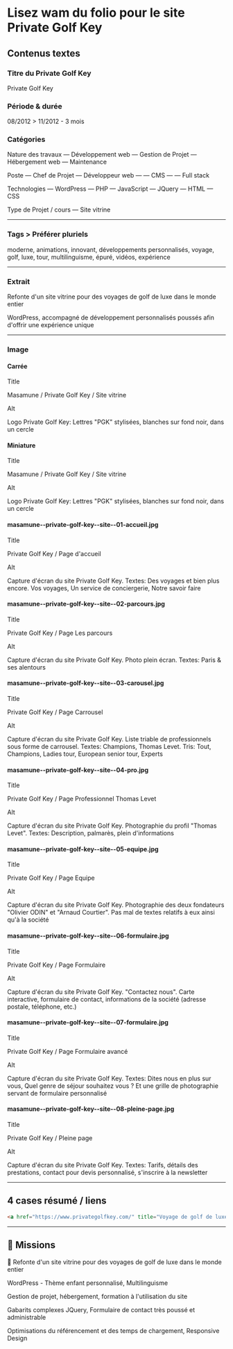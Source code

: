 # Lisez wam du folio pour le site Private Golf Key

## Contenus textes

### Titre du Private Golf Key

Private Golf Key

### Période & durée

08/2012 > 11/2012 - 3 mois

### Catégories

Nature des travaux
— Développement web
— Gestion de Projet
— Hébergement web
— Maintenance

Poste
— Chef de Projet
— Développeur web
— — CMS
— — Full stack

Technologies
— WordPress
— PHP
— JavaScript
— JQuery
— HTML
— CSS

Type de Projet / cours
— Site vitrine

---

### Tags > Préférer pluriels

moderne, animations, innovant, développements personnalisés, voyage, golf, luxe, tour, multilinguisme, épuré, vidéos, expérience

---

### Extrait

Refonte d'un site vitrine pour des voyages de golf de luxe dans le monde entier

WordPress, accompagné de développement personnalisés poussés afin d'offrir une expérience unique

---

### Image

#### Carrée

Title

Masamune / Private Golf Key / Site vitrine

Alt

Logo Private Golf Key: Lettres "PGK" stylisées, blanches sur fond noir, dans un cercle

#### Miniature

Title

Masamune / Private Golf Key / Site vitrine

Alt

Logo Private Golf Key: Lettres "PGK" stylisées, blanches sur fond noir, dans un cercle

#### masamune--private-golf-key--site--01-accueil.jpg

Title

Private Golf Key / Page d'accueil

Alt

Capture d'écran du site Private Golf Key. Textes: Des voyages et bien plus encore. Vos voyages, Un service de conciergerie, Notre savoir faire

#### masamune--private-golf-key--site--02-parcours.jpg

Title

Private Golf Key / Page Les parcours

Alt

Capture d'écran du site Private Golf Key. Photo plein écran. Textes: Paris & ses alentours

#### masamune--private-golf-key--site--03-carousel.jpg

Title

Private Golf Key / Page Carrousel

Alt

Capture d'écran du site Private Golf Key. Liste triable de professionnels sous forme de carrousel. Textes: Champions, Thomas Levet. Tris: Tout, Champions, Ladies tour, European senior tour, Experts

#### masamune--private-golf-key--site--04-pro.jpg

Title

Private Golf Key / Page Professionnel Thomas Levet

Alt

Capture d'écran du site Private Golf Key. Photographie du profil "Thomas Levet". Textes: Description, palmarès, plein d'informations

#### masamune--private-golf-key--site--05-equipe.jpg

Title

Private Golf Key / Page Equipe

Alt

Capture d'écran du site Private Golf Key. Photographie des deux fondateurs "Olivier ODIN" et "Arnaud Courtier". Pas mal de textes relatifs à eux ainsi qu'à la société

#### masamune--private-golf-key--site--06-formulaire.jpg

Title

Private Golf Key / Page Formulaire

Alt

Capture d'écran du site Private Golf Key. "Contactez nous". Carte interactive, formulaire de contact, informations de la société (adresse postale, téléphone, etc.)

#### masamune--private-golf-key--site--07-formulaire.jpg

Title

Private Golf Key / Page Formulaire avancé

Alt

Capture d'écran du site Private Golf Key. Textes: Dites nous en plus sur vous, Quel genre de séjour souhaitez vous ? Et une grille de photographie servant de formulaire personnalisé

#### masamune--private-golf-key--site--08-pleine-page.jpg

Title

Private Golf Key / Pleine page

Alt

Capture d'écran du site Private Golf Key. Textes: Tarifs, détails des prestations, contact pour devis personnalisé, s'inscrire à la newsletter

---

## 4 cases résumé / liens

```html
<a href="https://www.privategolfkey.com/" title="Voyage de golf de luxe dans le monde entier" target="_blank" rel="nofollow">Site en ligne</a>
```

---

## 🎯 Missions

👔 Refonte d'un site vitrine pour des voyages de golf de luxe dans le monde entier

WordPress - Thème enfant personnalisé, Multilinguisme

Gestion de projet, hébergement, formation à l'utilisation du site

Gabarits complexes JQuery, Formulaire de contact très poussé et administrable

Optimisations du référencement et des temps de chargement, Responsive Design
